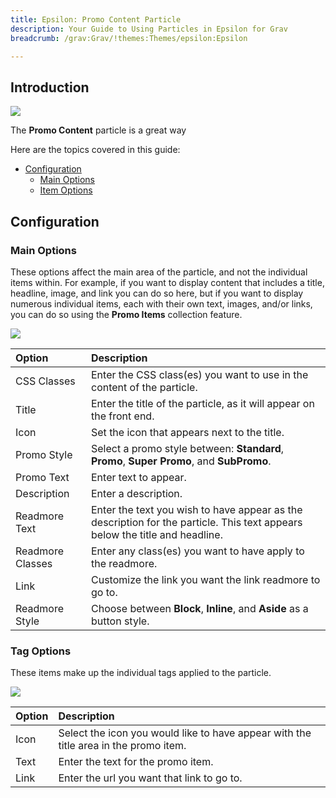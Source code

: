```yaml
---
title: Epsilon: Promo Content Particle
description: Your Guide to Using Particles in Epsilon for Grav
breadcrumb: /grav:Grav/!themes:Themes/epsilon:Epsilon

---
```


## Introduction

![](assets/particle_promo1.png)

The **Promo Content** particle is a great way  

Here are the topics covered in this guide:

* [Configuration](#configuration)
    - [Main Options](#main-options)
    - [Item Options](#item-options)

## Configuration

### Main Options 

These options affect the main area of the particle, and not the individual items within. For example, if you want to display content that includes a title, headline, image, and link you can do so here, but if you want to display numerous individual items, each with their own text, images, and/or links, you can do so using the **Promo Items** collection feature.

![](assets/particle_promo2.png)

| Option           | Description                                                                                                                 |
| :-----           | :-----                                                                                                                      |
| CSS Classes      | Enter the CSS class(es) you want to use in the content of the particle.                                                     |
| Title            | Enter the title of the particle, as it will appear on the front end.                                                        |
| Icon             | Set the icon that appears next to the title.                                                                                |
| Promo Style      | Select a promo style between: **Standard**, **Promo**, **Super Promo**, and **SubPromo**.                                   |
| Promo Text       | Enter text to appear.                                                                                                       |
| Description      | Enter a description.                                                                                                        |
| Readmore Text    | Enter the text you wish to have appear as the description for the particle. This text appears below the title and headline. |
| Readmore Classes | Enter any class(es) you want to have apply to the readmore.                                                                 |
| Link             | Customize the link you want the link readmore to go to.                                                                     |
| Readmore Style   | Choose between **Block**, **Inline**, and **Aside** as a button style.                                                      |

### Tag Options

These items make up the individual tags applied to the particle.

![](assets/particle_promo3.png)

| Option | Description                                                                          |
| :----- | :-----                                                                               |
| Icon   | Select the icon you would like to have appear with the title area in the promo item. |
| Text   | Enter the text for the promo item.                                                   |
| Link   | Enter the url you want that link to go to.                                           |

